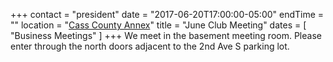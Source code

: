 +++
contact = "president"
date = "2017-06-20T17:00:00-05:00"
endTime = ""
location = "[Cass County Annex](/places/cass-county-annex/)"
title = "June Club Meeting"
dates = [ "Business Meetings" ]
+++
We meet in the basement meeting room. Please enter through the north
doors adjacent to the 2nd Ave S parking lot.

